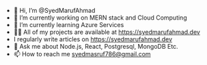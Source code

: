 - 👋 Hi, I’m @SyedMarufAhmad
- 👀 I’m currently working on MERN stack and Cloud Computing
- 🌱 I’m currently learning Azure Services
- 👨‍💻 All of my projects are available at https://syedmarufahmad.dev
-  I regularly write articles on https://syedmarufahmad.dev
-  💬 Ask me about Node.js, React, Postgresql, MongoDB Etc.
-  📫 How to reach me syedmasruf786@gmail.com

<!---
SyedMarufAhmad/SyedMarufAhmad is a ✨ special ✨ repository because its `README.md` (this file) appears on your GitHub profile.
You can click the Preview link to take a look at your changes.
--->
